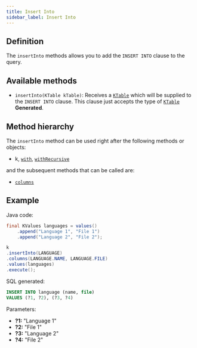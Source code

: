 ```yaml
---
title: Insert Into
sidebar_label: Insert Into
---
```


## Definition

The `insertInto` methods allows you to add the `INSERT INTO` clause to the query.

## Available methods

- `insertInto(KTable kTable)`: Receives a [`KTable`](/docs/misc/ktable) which will be supplied to the `INSERT INTO` clause. This clause just accepts the type of [`KTable`](/docs/misc/ktable) __Generated__.

## Method hierarchy

The `insertInto` method can be used right after the following methods or objects:

- k, [`with`](/docs/insert-statement/with), [`withRecursive`](/docs/insert-statement/with)

and the subsequent methods that can be called are:

- [`columns`](/docs/insert-statement/columns/)

## Example

Java code:

```java
final KValues languages = values()
    .append("Language 1", "File 1")
    .append("Language 2", "File 2");

k
.insertInto(LANGUAGE)
.columns(LANGUAGE.NAME, LANGUAGE.FILE)
.values(languages)
.execute();
```

SQL generated:

```sql
INSERT INTO language (name, file)
VALUES (?1, ?2), (?3, ?4)
```

Parameters:

- **?1:** "Language 1"
- **?2:** "File 1"
- **?3:** "Language 2"
- **?4:** "File 2"

